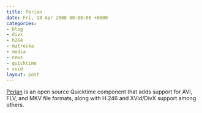 ```yaml
---
title: Perian
date: Fri, 18 Apr 2008 00:00:00 +0000
categories:
- blog
- divx
- h264
- matroska
- media
- news
- quicktime
- xvid
layout: post
---
```


[Perian](http://perian.org/#detail) is an open source Quicktime component that adds support for AVI, FLV, and MKV file formats, along with H.246 and XVid/DivX support among others.



